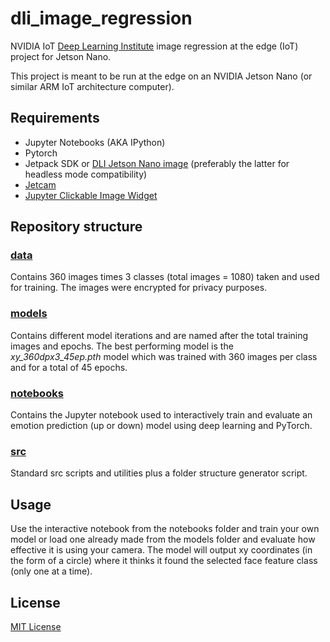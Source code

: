 # dli_image_regression

NVIDIA IoT [Deep Learning Institute](https://www.nvidia.com/en-us/deep-learning-ai/education/) image regression at the edge (IoT) project for Jetson Nano. 

This project is meant to be run at the edge on an NVIDIA Jetson Nano (or similar ARM IoT architecture computer).  

## Requirements
* Jupyter Notebooks (AKA IPython)
* Pytorch
* Jetpack SDK or [DLI Jetson Nano image](https://developer.download.nvidia.com/training/nano/ainano_v1-1-1_20GB_200203B.zip) (preferably the latter for headless mode compatibility)
* [Jetcam](https://github.com/NVIDIA-AI-IOT/jetcam)
* [Jupyter Clickable Image Widget](https://github.com/jaybdub/jupyter_clickable_image_widget)

## Repository structure ##

### [data](data) 
Contains 360 images times 3 classes (total images = 1080) taken and used for training. The images were encrypted for privacy purposes.

### [models](models) 
Contains different model iterations and are named after the total training images and epochs. The best performing model is the *xy_360dpx3_45ep.pth* model which was trained with 360 images per class and for a total of 45 epochs.

### [notebooks](notebooks)
Contains the Jupyter notebook used to interactively train and evaluate an emotion prediction (up or down) model using deep learning and PyTorch.

### [src](src)
Standard src scripts and utilities plus a folder structure generator script.

## Usage
Use the interactive notebook from the notebooks folder and train your own model or load one already made from the models folder and evaluate how effective it is using your camera. The model will output xy coordinates (in the form of a circle) where it thinks it found the selected face feature class (only one at a time).

## License
[MIT License](https://github.com/socd06/dli_emotions/blob/master/LICENSE)
